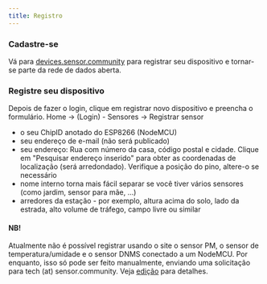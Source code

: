 ```yaml
---
title: Registro
---
```


### Cadastre-se

Vá para [devices.sensor.community](https://devices-test.sensor.community/register) para registrar seu dispositivo e tornar-se parte da rede de dados aberta.


### Registre seu dispositivo
Depois de fazer o login, clique em registrar novo dispositivo e preencha o formulário.
Home -> (Login) - Sensores -> Registrar sensor

* o seu ChipID anotado do ESP8266 (NodeMCU)
* seu endereço de e-mail (não será publicado)
* seu endereço: Rua com número da casa, código postal e cidade. Clique em "Pesquisar endereço inserido" para obter as coordenadas de localização (será arredondado). Verifique a posição do pino, altere-o se necessário
* nome interno torna mais fácil separar se você tiver vários sensores (como jardim, sensor para mãe, ...)
* arredores da estação - por exemplo, altura acima do solo, lado da estrada, alto volume de tráfego, campo livre ou similar


#### NB!
Atualmente não é possível registrar usando o site o sensor PM, o sensor de temperatura/umidade e o sensor DNMS conectado a um NodeMCU.
Por enquanto, isso só pode ser feito manualmente, enviando uma solicitação para tech (at) sensor.community.
Veja [edição](https://github.com/opendata-stuttgart/sensor.community/issues/117
) para detalhes.
